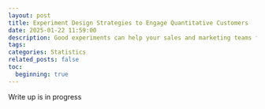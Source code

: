 ```yaml
---
layout: post
title: Experiment Design Strategies to Engage Quantitative Customers
date: 2025-01-22 11:59:00
description: Good experiments can help your sales and marketing teams find common ground with your customers. This article covers the value of observational studies in driving growth in a technical customer base
tags: 
categories: Statistics
related_posts: false
toc:
  beginning: true
---
```


Write up is in progress